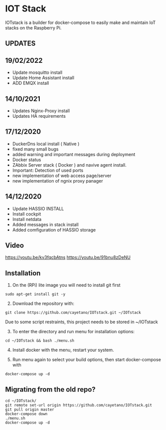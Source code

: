 # IOT Stack
IOTstack is a builder for docker-compose to easily make and maintain IoT stacks on the Raspberry Pi.

## UPDATES

19/02/2022
----------
- Update mosquitto install
- Update Home Assistant install
- ADD EMQX install

14/10/2021
----------
- Updates Nginx-Proxy install
- Updates HA requirements

17/12/2020
----------
- DuckerDns local install ( Native )
- fixed many small bugs
- added warning and important messages during deployment
- Docker status
- ZAbbix Server stack ( Docker ) and navive agent install.
- Important: Detection of used ports
- new implementation of web access page/server
- new implementation of ngnix proxy panager

14/12/2020
----------
- Update HASSIO INSTALL
- Install cockpit
- Install netdata
- Added messages in stack install
- Added comfiguration of HASSIO storage


## Video
https://youtu.be/kv3fqcbAtns
https://youtu.be/91bnu8zDeNU

## Installation
1. On the (RPi) lite image you will need to install git first

```
sudo apt-get install git -y
```

2. Download the repository with:
```
git clone https://github.com/cayetano/IOTstack.git ~/IOTstack
```

Due to some script restraints, this project needs to be stored in ~/IOTstack

3. To enter the directory and run menu for installation options:
```
cd ~/IOTstack && bash ./menu.sh
```

4. Install docker with the menu, restart your system.

5. Run menu again to select your build options, then start docker-compose with
```
docker-compose up -d
```

## Migrating from the old repo?
```
cd ~/IOTstack/
git remote set-url origin https://github.com/cayetano/IOTstack.git
git pull origin master
docker-compose down
./menu.sh
docker-compose up -d
```

